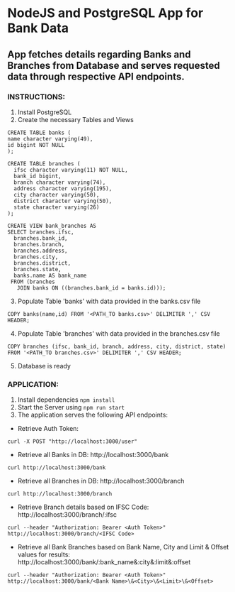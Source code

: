 # NodeJS and PostgreSQL App for Bank Data

## App fetches details regarding Banks and Branches from Database and serves requested data through respective API endpoints.

### INSTRUCTIONS:
1. Install PostgreSQL
2. Create the necessary Tables and Views
```
CREATE TABLE banks (
name character varying(49),
id bigint NOT NULL
);

CREATE TABLE branches (
  ifsc character varying(11) NOT NULL,
  bank_id bigint,
  branch character varying(74),
  address character varying(195),
  city character varying(50),
  district character varying(50),
  state character varying(26)
);

CREATE VIEW bank_branches AS
SELECT branches.ifsc,
  branches.bank_id,
  branches.branch,
  branches.address,
  branches.city,
  branches.district,
  branches.state,
  banks.name AS bank_name
 FROM (branches
   JOIN banks ON ((branches.bank_id = banks.id)));
```
3. Populate Table 'banks' with data provided in the banks.csv file
```
COPY banks(name,id) FROM '<PATH_TO banks.csv>' DELIMITER ',' CSV HEADER;
```
4. Populate Table 'branches' with data provided in the branches.csv file
```
COPY branches (ifsc, bank_id, branch, address, city, district, state) FROM '<PATH_TO branches.csv>' DELIMITER ',' CSV HEADER;
```
5. Database is ready

### APPLICATION:
1. Install dependencies `npm install`
2. Start the Server using `npm run start` 
3. The application serves the following API endpoints:
  * Retrieve Auth Token: 
  ```
  curl -X POST "http://localhost:3000/user"
  ```
  * Retrieve all Banks in DB: http://localhost:3000/bank
  ```
  curl http://localhost:3000/bank
  ```
  * Retrieve all Branches in DB: http://localhost:3000/branch
  ```
  curl http://localhost:3000/branch
  ```
  * Retrieve Branch details based on IFSC Code: http://localhost:3000/branch/:ifsc
  ```
  curl --header "Authorization: Bearer <Auth Token>" http://localhost:3000/branch/<IFSC Code>
  ```
  * Retrieve all Bank Branches based on Bank Name, City and Limit & Offset values for results: http://localhost:3000/bank/:bank_name&:city&:limit&:offset
  ```
  curl --header "Authorization: Bearer <Auth Token>" http://localhost:3000/bank/<Bank Name>\&<City>\&<Limit>\&<Offset>
  ```
